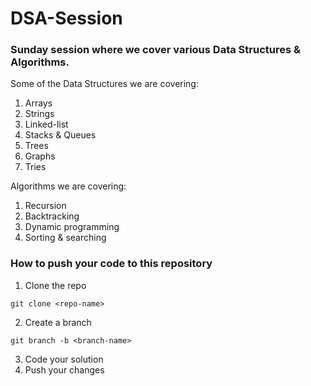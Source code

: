 # DSA-Session

### Sunday session where we cover various Data Structures & Algorithms.
Some of the Data Structures we are covering:
1. Arrays
2. Strings
3. Linked-list
4. Stacks & Queues
5. Trees
6. Graphs
7. Tries

Algorithms we are covering:
1. Recursion
2. Backtracking
3. Dynamic programming
4. Sorting & searching

### How to push your code to this repository
1. Clone the repo 

```
git clone <repo-name>
```
2. Create a branch 

```
git branch -b <branch-name>
```
3. Code your solution
4. Push your changes




